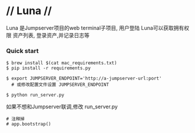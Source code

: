 #           // Luna //

Luna 是Jumpserver项目的web terminal子项目, 用户登陆 Luna可以获取拥有权限
资产列表, 登录资产,并记录日志等

### Quick start

```
$ brew install $(cat mac_requirements.txt)
$ pip install -r requirements.py

$ export JUMPSERVER_ENDPOINT='http://a-jumpserver-url:port'
  # 或修改配置文件设置 JUMPSERVER_ENDPOINT 
  
$ python run_server.py
```

如果不想和Jumpserver联调,修改 run_server.py
```
# 注释掉
# app.bootstrap()
```

